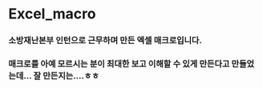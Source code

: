 # Excel_macro
### 소방재난본부 인턴으로 근무하며 만든 엑셀 매크로입니다.
### 매크로를 아예 모르시는 분이 최대한 보고 이해할 수 있게 만든다고 만들었는데... 잘 만든지는....ㅎㅎ
